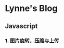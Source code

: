# Lynne's Blog
## Javascript
### 1. [图片旋转、压缩与上传](https://github.com/mianyue502/blog/issues/1 "图片旋转、压缩与上传")
